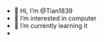 - 👋 Hi, I’m @Tian1839
- 👀 I’m interested in computer
- 🌱 I’m currently learning it
- 
<!---
Tian1839/Tian1839 is a ✨ special ✨ repository because its `README.md` (this file) appears on your GitHub profile.
You can click the Preview link to take a look at your changes.
--->
